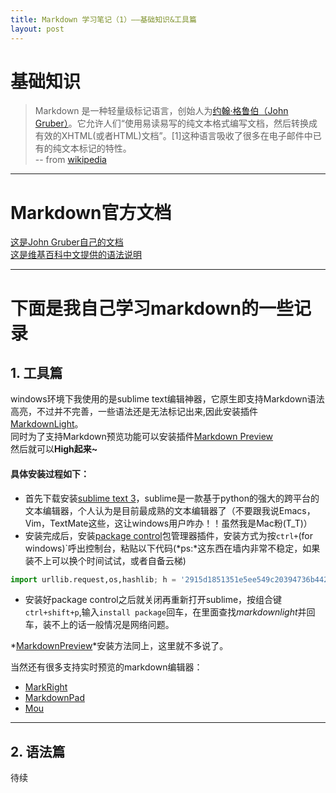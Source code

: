 ```yaml
---
title: Markdown 学习笔记（1）——基础知识&工具篇
layout: post
---
```


# 基础知识
> Markdown 是一种轻量级标记语言，创始人为[约翰·格鲁伯（John Gruber）](https://zh.wikipedia.org/w/index.php?title=%E7%B4%84%E7%BF%B0%C2%B7%E6%A0%BC%E9%AD%AF%E4%BC%AF&action=edit&redlink=1)。它允许人们“使用易读易写的纯文本格式编写文档，然后转换成有效的XHTML(或者HTML)文档”。[1]这种语言吸收了很多在电子邮件中已有的纯文本标记的特性。  
 -- from [wikipedia](https://zh.wikipedia.org/wiki/Markdown)

------------------------------------

# Markdown官方文档

[这是John Gruber自己的文档](http://daringfireball.net/projects/markdown/basics)  
[这是维基百科中文提供的语法说明](ttps://zh.wikipedia.org/wiki/Markdown)

-----------------------------------

# 下面是我自己学习markdown的一些记录

## 1. **工具篇**

windows环境下我使用的是sublime text编辑神器，它原生即支持Markdown语法高亮，不过并不完善，一些语法还是无法标记出来,因此安装插件[MarkdownLight](https://github.com/sekogan/MarkdownLight)。  
同时为了支持Markdown预览功能可以安装插件[Markdown Preview](https://github.com/revolunet/sublimetext-markdown-preview)  
然后就可以**High起来~**  

#### 具体安装过程如下：
* 首先下载安装[sublime text 3](http://www.sublimetext.com/)，sublime是一款基于python的强大的跨平台的文本编辑器，个人认为是目前最成熟的文本编辑器了（不要跟我说Emacs，Vim，TextMate这些，这让windows用户咋办！！虽然我是Mac粉(T_T)）
* 安装完成后，安装[package control][pgkctrl]包管理器插件，安装方式为按`ctrl+`(for windows)`呼出控制台，粘贴以下代码(*ps:*这东西在墙内非常不稳定，如果装不上可以换个时间试试，或者自备云梯)   

``` python 
import urllib.request,os,hashlib; h = '2915d1851351e5ee549c20394736b442' + '8bc59f460fa1548d1514676163dafc88'; pf = 'Package Control.sublime-package'; ipp = sublime.installed_packages_path(); urllib.request.install_opener( urllib.request.build_opener( urllib.request.ProxyHandler()) ); by = urllib.request.urlopen( 'http://packagecontrol.io/' + pf.replace(' ', '%20')).read(); dh = hashlib.sha256(by).hexdigest(); print('Error validating download (got %s instead of %s), please try manual install' % (dh, h)) if dh != h else open(os.path.join( ipp, pf), 'wb' ).write(by)
```
* 安装好package control之后就关闭再重新打开sublime，按组合键`ctrl+shift+p`,输入`install package`回车，在里面查找*markdownlight*并回车，装不上的话一般情况是网络问题。  

*[MarkdownPreview](https://github.com/spember/MarkdownPreview)*安装方法同上，这里就不多说了。  


当然还有很多支持实时预览的markdown编辑器：  
* [MarkRight](https://github.com/dvcrn/markright)
* [MarkdownPad](http://markdownpad.com/)
* [Mou](http://25.io/mou/)

-----------------------------------

## 2. **语法篇**
待续



[pgkctrl]:https://packagecontrol.io
[markdown_preview]:https://github.com/spember/MarkdownPreview

